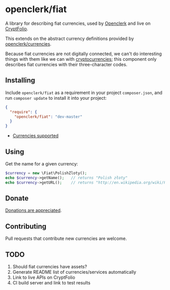 openclerk/fiat
==============

A library for describing fiat currencies, used by [Openclerk](http://openclerk.org)
and live on [CryptFolio](https://cryptfolio.com).

This extends on the abstract currency definitions provided by
[openclerk/currencies](https://github.com/openclerk/currencies).

Because fiat currencies are not digitally connected, we can't do interesting
things with them like we can with [cryptocurrencies](https://github.com/openclerk/cryptocurrencies);
this component only describes fiat currencies with their three-character codes.

## Installing

Include `openclerk/fiat` as a requirement in your project `composer.json`,
and run `composer update` to install it into your project:

```json
{
  "require": {
    "openclerk/fiat": "dev-master"
  }
}
```

* [Currencies supported](https://github.com/openclerk/fiat/tree/master/src)

## Using

Get the name for a given currency:

```php
$currency = new \Fiat\PolishZloty();
echo $currency->getName();   // returns "Polish złoty"
echo $currency->getURL();    // returns "http://en.wikipedia.org/wiki/Polish_z%C5%82oty"
```

## Donate

[Donations are appreciated](https://code.google.com/p/openclerk/wiki/Donating).

## Contributing

Pull requests that contribute new currencies are welcome.

## TODO

1. Should fiat currencies have assets?
1. Generate README list of currencies/services automatically
1. Link to live APIs on CryptFolio
1. CI build server and link to test results
